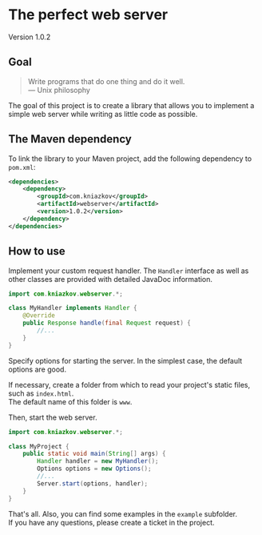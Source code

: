 # The perfect web server

Version 1.0.2

## Goal

> Write programs that do one thing and do it well. \
― Unix philosophy

The goal of this project is to create a library that allows you to implement a simple web server
while writing as little code as possible.

## The Maven dependency

To link the library to your Maven project, add the following dependency to `pom.xml`:
```xml
<dependencies>
    <dependency>
        <groupId>com.kniazkov</groupId>
        <artifactId>webserver</artifactId>
        <version>1.0.2</version>
    </dependency>
</dependencies>
```

## How to use

Implement your custom request handler.
The `Handler` interface as well as other classes are provided with detailed JavaDoc information.

```java
import com.kniazkov.webserver.*;

class MyHandler implements Handler {
    @Override
    public Response handle(final Request request) {
        //...
    }
}
```

Specify options for starting the server. In the simplest case, the default options are good.

If necessary, create a folder from which to read your project's static files, such as `index.html`.  
The default name of this folder is `www`.

Then, start the web server.

```java
import com.kniazkov.webserver.*;

class MyProject {
    public static void main(String[] args) {
        Handler handler = new MyHandler();
        Options options = new Options();
        //...
        Server.start(options, handler);
    }
}
```
That's all. Also, you can find some examples in the `example` subfolder.  
If you have any questions, please create a ticket in the project.
